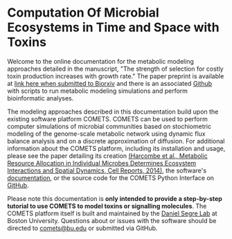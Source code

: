# Computation Of Microbial Ecosystems in Time and Space with Toxins

Welcome to the online documentation for the metabolic modeling approaches detailed in the manuscript, "The strength of selection for costly toxin production increases with growth rate." The paper preprint is available at [link here when submitted to Biorxiv](https://www.mkdocs.org) and there is an associated [Github](https://github.com/bisesi/Toxins-Growth-Rate) with scripts to run metabolic modeling simulations and perform bioinformatic analyses.

The modeling approaches described in this documentation build upon the existing software platform COMETS. COMETS can be used to perform computer simulations of microbial communities based on stochiometric modeling of the genome-scale metabolic network using dynamic flux balance analysis and on a discrete approximation of diffusion. For additional information about the COMETS platform, including its installation and usage, please see the paper detailing its creation [(Harcombe et al., Metabolic Resource Allocation in Individual Microbes Determines Ecosystem Interactions and Spatial Dynamics, Cell Reports, 2014)](https://www.cell.com/cell-reports/fulltext/S2211-1247(14)00280-0), the software's [documentation](https://segrelab.github.io/comets-manual/), or the source code for the COMETS Python Interface on [GitHub](https://github.com/segrelab/cometspy).

Please note this documentation is **only intended to provide a step-by-step tutorial to use COMETS to model toxins or signalling molecules**. The COMETS platform itself is built and maintained by the [Daniel Segre Lab](https://www.bu.edu/segrelab/) at Boston University. Questions about or issues with the software should be directed to [comets@bu.edu](mailto:comets@bu.edu) or submitted via GitHub.

